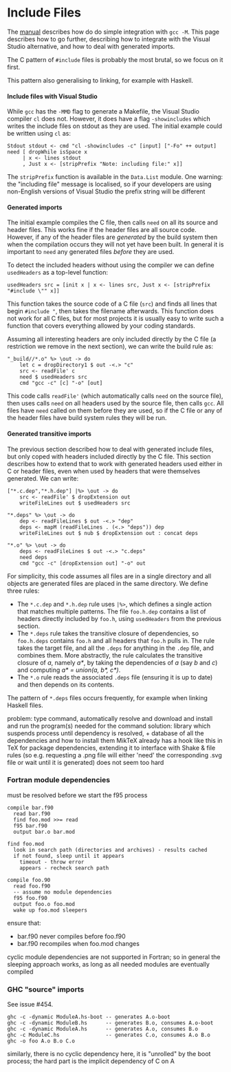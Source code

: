 # Include Files

The [manual](Manual.md) describes how do do simple integration with `gcc -M`. This page describes how to go further, describing how to integrate with the Visual Studio alternative, and how to deal with generated imports.

The C pattern of `#include` files is probably the most brutal, so we focus on it first.

This pattern also generalising to linking, for example with Haskell.

#### Include files with Visual Studio

While `gcc` has the `-MMD` flag to generate a Makefile, the Visual Studio compiler `cl` does not. However, it does have a flag `-showincludes` which writes the include files on stdout as they are used. The initial example could be written using `cl` as:

    Stdout stdout <- cmd "cl -showincludes -c" [input] ["-Fo" ++ output]
    need [ dropWhile isSpace x
         | x <- lines stdout
         , Just x <- [stripPrefix "Note: including file:" x]]

The `stripPrefix` function is available in the `Data.List` module. One warning: the "including file" message is localised, so if your developers are using non-English versions of Visual Studio the prefix string will be different

#### Generated imports

The initial example compiles the C file, then calls `need` on all its source and header files. This works fine if the header files are all source code. However, if any of the header files are _generated_ by the build system then when the compilation occurs they will not yet have been built. In general it is important to `need` any generated files _before_ they are used.

To detect the included headers without using the compiler we can define `usedHeaders` as a top-level function:

    usedHeaders src = [init x | x <- lines src, Just x <- [stripPrefix "#include \"" x]]

This function takes the source code of a C file (`src`) and finds all lines that begin `#include "`, then takes the filename afterwards. This function does not work for all C files, but for most projects it is usually easy to write such a function that covers everything allowed by your coding standards.

Assuming all interesting headers are only included directly by the C file (a restriction we remove in the next section), we can write the build rule as:

    "_build//*.o" %> \out -> do
        let c = dropDirectory1 $ out -<.> "c"
        src <- readFile' c
        need $ usedHeaders src
        cmd "gcc -c" [c] "-o" [out]


This code calls `readFile'` (which automatically calls `need` on the source file), then uses calls `need` on all headers used by the source file, then calls `gcc`. All files have `need` called on them before they are used, so if the C file or any of the header files have build system rules they will be run.

#### Generated transitive imports

The previous section described how to deal with generated include files, but only coped with headers included directly by the C file. This section describes how to extend that to work with generated headers used either in C or header files, even when used by headers that were themselves generated. We can write:

    ["*.c.dep","*.h.dep"] |%> \out -> do
        src <- readFile' $ dropExtension out
        writeFileLines out $ usedHeaders src

    "*.deps" %> \out -> do
        dep <- readFileLines $ out -<.> "dep"
        deps <- mapM (readFileLines . (<.> "deps")) dep
        writeFileLines out $ nub $ dropExtension out : concat deps

    "*.o" %> \out -> do
        deps <- readFileLines $ out -<.> "c.deps"
        need deps
        cmd "gcc -c" [dropExtension out] "-o" out

For simplicity, this code assumes all files are in a single directory and all objects are generated files are placed in the same directory. We define three rules:

* The `*.c.dep` and `*.h.dep` rule uses `|%>`, which defines a single action that matches multiple patterns. The file `foo.h.dep` contains a list of headers directly included by `foo.h`, using `usedHeaders` from the previous section.
* The `*.deps` rule takes the transitive closure of dependencies, so `foo.h.deps` contains `foo.h` and all headers that `foo.h` pulls in. The rule takes the target file, and all the `.deps` for anything in the `.dep` file, and combines them. More abstractly, the rule calculates the transitive closure of _a_, namely _a*_, by taking the dependencies of _a_ (say _b_ and _c_) and computing _a\* = union(a, b\*, c\*)_.
* The `*.o` rule reads the associated `.deps` file (ensuring it is up to date) and then depends on its contents.

The pattern of `*.deps` files occurs frequently, for example when linking Haskell files.

problem:
type command, automatically resolve and download and install and run the program(s) needed for the command
solution:
library which suspends process until dependency is resolved, + database of all the dependencies and how to install them
MikTeX already has a hook like this in TeX for package dependencies, extending it to interface with Shake & file rules (so e.g. requesting a .png file will either 'need' the corresponding .svg file or wait until it is generated) does not seem too hard

### Fortran module dependencies
must be resolved before we start the f95 process

    compile bar.f90
      read bar.f90
      find foo.mod >>= read
      f95 bar.f90
      output bar.o bar.mod

    find foo.mod
      look in search path (directories and archives) - results cached
      if not found, sleep until it appears
        timeout - throw error
        appears - recheck search path

    compile foo.90
      read foo.f90
      -- assume no module dependencies
      f95 foo.f90
      output foo.o foo.mod
      wake up foo.mod sleepers

ensure that:
- bar.f90 never compiles before foo.f90
- bar.f90 recompiles when foo.mod changes

cyclic module dependencies are not supported in Fortran; so in general the sleeping approach works, as long as all needed modules are eventually compiled

### GHC "source" imports
See issue #454.

    ghc -c -dynamic ModuleA.hs-boot -- generates A.o-boot
    ghc -c -dynamic ModuleB.hs      -- generates B.o, consumes A.o-boot
    ghc -c -dynamic ModuleA.hs      -- generates A.o, consumes B.o
    ghc -c ModuleC.hs               -- generates C.o, consumes A.o B.o
    ghc -o foo A.o B.o C.o

  similarly, there is no cyclic dependency here, it is "unrolled" by the boot process; the hard part is the implicit dependency of C on A

